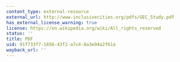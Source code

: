 ```yaml
---
content_type: external-resource
external_url: http://www.inclusivecities.org/pdfs/GEC_Study.pdf
has_external_license_warning: true
license: https://en.wikipedia.org/wiki/All_rights_reserved
status: ''
title: PDF
uid: 91f733f7-1656-43f2-a7c4-8a3e94a2f61a
wayback_url: ''
---
```

